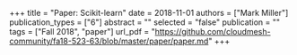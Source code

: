 +++
title = "Paper: Scikit-learn"
date = 2018-11-01
authors = ["Mark Miller"]
publication_types = ["6"]
abstract = ""
selected = "false"
publication = ""
tags = ["Fall 2018", "paper"]
url_pdf = "https://github.com/cloudmesh-community/fa18-523-63/blob/master/paper/paper.md"
+++

